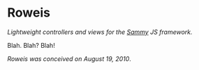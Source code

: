 Roweis
===

*Lightweight controllers and views for the [Sammy][sammy] JS framework.*

Blah. Blah? Blah!

*Roweis was conceived on August 19, 2010*.

[sammy]: http://github.com/quirkey/sammy